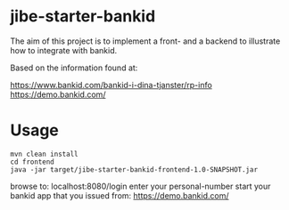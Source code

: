 # jibe-starter-bankid

The aim of this project is to implement a front- and a backend to illustrate
how to integrate with bankid.

Based on the information found at:

https://www.bankid.com/bankid-i-dina-tjanster/rp-info
https://demo.bankid.com/

# Usage

```
mvn clean install
cd frontend
java -jar target/jibe-starter-bankid-frontend-1.0-SNAPSHOT.jar
```

browse to: localhost:8080/login
enter your personal-number
start your bankid app that you issued from: https://demo.bankid.com/





